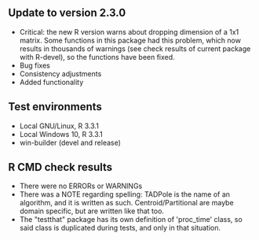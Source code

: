 ## Update to version 2.3.0
* Critical: the new R version warns about dropping dimension of a 1x1 matrix. Some functions in this package had this problem, which now results in thousands of warnings (see check results of current package with R-devel), so the functions have been fixed.
* Bug fixes
* Consistency adjustments
* Added functionality

## Test environments
* Local GNU/Linux, R 3.3.1
* Local Windows 10, R 3.3.1
* win-builder (devel and release)

## R CMD check results
* There were no ERRORs or WARNINGs
* There was a NOTE regarding spelling: TADPole is the name of an algorithm, and it is written as such. Centroid/Partitional are maybe domain specific, but are written like that too.
* The "testthat" package has its own definition of 'proc_time' class, so said class is duplicated during tests, and only in that situation.

